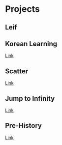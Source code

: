 # Projects
## Leif

## Korean Learning
[Link](https://leifthebetteranderson.github.io/Korean/main.html)

## Scatter
[Link](https://leifthebetteranderson.github.io/Scatter/main.html)

## Jump to Infinity
[Link](https://leifthebetteranderson.github.io/Jump-to-Infinity/main.html)

## Pre-History
[Link](https://leifthebetteranderson.github.io/Pre-History/main.html)
